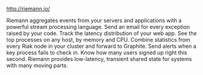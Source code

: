 http://riemann.io/

Riemann aggregates events from your servers and applications with a powerful stream processing language. Send an email for every exception raised by your code. Track the latency distribution of your web app. See the top processes on any host, by memory and CPU. Combine statistics from every Riak node in your cluster and forward to Graphite. Send alerts when a key process fails to check in. Know how many users signed up right this second.
Riemann provides low-latency, transient shared state for systems with many moving parts.
